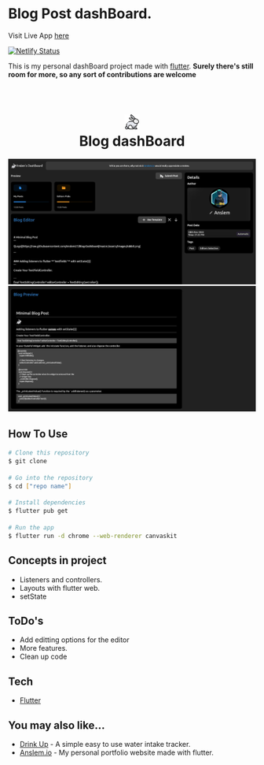 # Blog Post dashBoard.

Visit Live App [here](https://flutterwebblogdashboard.netlify.app/)

[![Netlify Status](https://api.netlify.com/api/v1/badges/32e549be-22b7-4a80-b487-c746218fc72a/deploy-status)](https://app.netlify.com/sites/flutterwebblogdashboard/deploys)

This is my personal dashBoard project made with [flutter](https://flutter.dev).
**Surely there's still room for more, so any sort of contributions are welcome**

<h1 align="center">
  <br>
  <img src="./assets/images/rabbit.png" width="30"/>
  <br>
  Blog dashBoard
  <br>
</h1>

<img src="./preview/Web capture_8-11-2022_212252_localhost.jpeg"/>
<img src="./preview/Web capture_8-11-2022_212313_localhost.jpeg"/>

## How To Use

```bash
# Clone this repository
$ git clone

# Go into the repository
$ cd ["repo name"]

# Install dependencies
$ flutter pub get

# Run the app
$ flutter run -d chrome --web-renderer canvaskit
```
## Concepts in project

- Listeners and controllers.
- Layouts with flutter web.
- setState

## ToDo's

- Add editting options for the editor
- More features.
- Clean up code

## Tech

- [Flutter](http://flutter.dev/)

## You may also like...

- [Drink Up]() - A simple easy to use water intake tracker.
- [Anslem.io]() - My personal portfolio website made with flutter.
